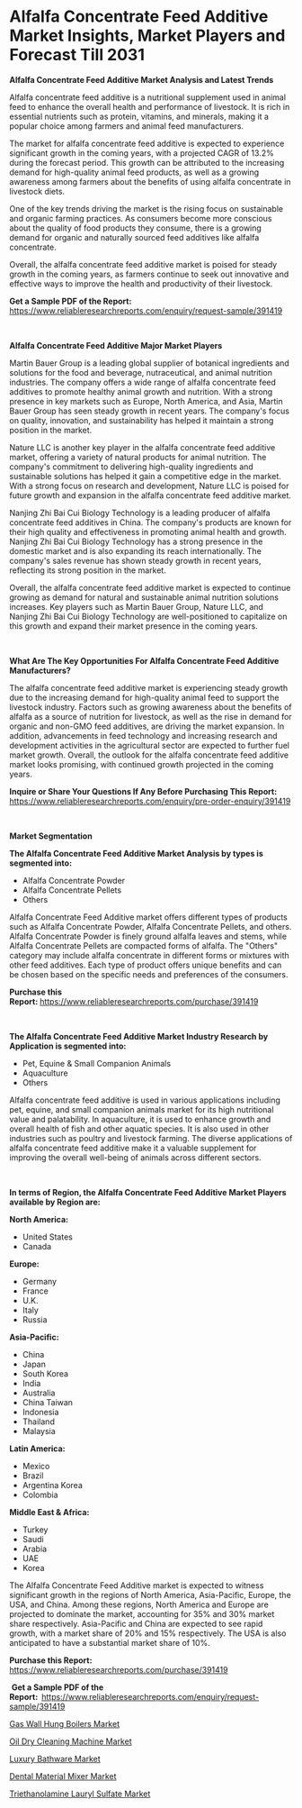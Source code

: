 <p><h1>Alfalfa Concentrate Feed Additive Market Insights, Market Players and Forecast Till 2031</h1></p><p><strong>Alfalfa Concentrate Feed Additive Market Analysis and Latest Trends</strong></p>
<p><p>Alfalfa concentrate feed additive is a nutritional supplement used in animal feed to enhance the overall health and performance of livestock. It is rich in essential nutrients such as protein, vitamins, and minerals, making it a popular choice among farmers and animal feed manufacturers.</p><p>The market for alfalfa concentrate feed additive is expected to experience significant growth in the coming years, with a projected CAGR of 13.2% during the forecast period. This growth can be attributed to the increasing demand for high-quality animal feed products, as well as a growing awareness among farmers about the benefits of using alfalfa concentrate in livestock diets.</p><p>One of the key trends driving the market is the rising focus on sustainable and organic farming practices. As consumers become more conscious about the quality of food products they consume, there is a growing demand for organic and naturally sourced feed additives like alfalfa concentrate.</p><p>Overall, the alfalfa concentrate feed additive market is poised for steady growth in the coming years, as farmers continue to seek out innovative and effective ways to improve the health and productivity of their livestock.</p></p>
<p><strong>Get a Sample PDF of the Report:&nbsp;</strong> <a href="https://www.reliableresearchreports.com/enquiry/request-sample/391419">https://www.reliableresearchreports.com/enquiry/request-sample/391419</a></p>
<p>&nbsp;</p>
<p><strong>Alfalfa Concentrate Feed Additive Major Market Players</strong></p>
<p><p>Martin Bauer Group is a leading global supplier of botanical ingredients and solutions for the food and beverage, nutraceutical, and animal nutrition industries. The company offers a wide range of alfalfa concentrate feed additives to promote healthy animal growth and nutrition. With a strong presence in key markets such as Europe, North America, and Asia, Martin Bauer Group has seen steady growth in recent years. The company's focus on quality, innovation, and sustainability has helped it maintain a strong position in the market.</p><p>Nature LLC is another key player in the alfalfa concentrate feed additive market, offering a variety of natural products for animal nutrition. The company's commitment to delivering high-quality ingredients and sustainable solutions has helped it gain a competitive edge in the market. With a strong focus on research and development, Nature LLC is poised for future growth and expansion in the alfalfa concentrate feed additive market.</p><p>Nanjing Zhi Bai Cui Biology Technology is a leading producer of alfalfa concentrate feed additives in China. The company's products are known for their high quality and effectiveness in promoting animal health and growth. Nanjing Zhi Bai Cui Biology Technology has a strong presence in the domestic market and is also expanding its reach internationally. The company's sales revenue has shown steady growth in recent years, reflecting its strong position in the market.</p><p>Overall, the alfalfa concentrate feed additive market is expected to continue growing as demand for natural and sustainable animal nutrition solutions increases. Key players such as Martin Bauer Group, Nature LLC, and Nanjing Zhi Bai Cui Biology Technology are well-positioned to capitalize on this growth and expand their market presence in the coming years.</p></p>
<p>&nbsp;</p>
<p><strong>What Are The Key Opportunities For Alfalfa Concentrate Feed Additive Manufacturers?</strong></p>
<p><p>The alfalfa concentrate feed additive market is experiencing steady growth due to the increasing demand for high-quality animal feed to support the livestock industry. Factors such as growing awareness about the benefits of alfalfa as a source of nutrition for livestock, as well as the rise in demand for organic and non-GMO feed additives, are driving the market expansion. In addition, advancements in feed technology and increasing research and development activities in the agricultural sector are expected to further fuel market growth. Overall, the outlook for the alfalfa concentrate feed additive market looks promising, with continued growth projected in the coming years.</p></p>
<p><strong>Inquire or Share Your Questions If Any Before Purchasing This Report:</strong> <a href="https://www.reliableresearchreports.com/enquiry/pre-order-enquiry/391419">https://www.reliableresearchreports.com/enquiry/pre-order-enquiry/391419</a></p>
<p>&nbsp;</p>
<p><strong>Market Segmentation</strong></p>
<p><strong>The Alfalfa Concentrate Feed Additive Market Analysis by types is segmented into:</strong></p>
<p><ul><li>Alfalfa Concentrate Powder</li><li>Alfalfa Concentrate Pellets</li><li>Others</li></ul></p>
<p><p>Alfalfa Concentrate Feed Additive market offers different types of products such as Alfalfa Concentrate Powder, Alfalfa Concentrate Pellets, and others. Alfalfa Concentrate Powder is finely ground alfalfa leaves and stems, while Alfalfa Concentrate Pellets are compacted forms of alfalfa. The "Others" category may include alfalfa concentrate in different forms or mixtures with other feed additives. Each type of product offers unique benefits and can be chosen based on the specific needs and preferences of the consumers.</p></p>
<p><strong>Purchase this Report:&nbsp;</strong><a href="https://www.reliableresearchreports.com/purchase/391419">https://www.reliableresearchreports.com/purchase/391419</a></p>
<p>&nbsp;</p>
<p><strong>The Alfalfa Concentrate Feed Additive Market Industry Research by Application is segmented into:</strong></p>
<p><ul><li>Pet, Equine & Small Companion Animals</li><li>Aquaculture</li><li>Others</li></ul></p>
<p><p>Alfalfa concentrate feed additive is used in various applications including pet, equine, and small companion animals market for its high nutritional value and palatability. In aquaculture, it is used to enhance growth and overall health of fish and other aquatic species. It is also used in other industries such as poultry and livestock farming. The diverse applications of alfalfa concentrate feed additive make it a valuable supplement for improving the overall well-being of animals across different sectors.</p></p>
<p>&nbsp;</p>
<p><strong>In terms of Region, the Alfalfa Concentrate Feed Additive Market Players available by Region are:</strong></p>
<p>
    <p> <strong> North America: </strong>
        <ul>
            <li>United States</li>
            <li>Canada</li>
        </ul>
        </p> 
    <p> <strong> Europe: </strong>
        <ul>
            <li>Germany</li>
            <li>France</li>
            <li>U.K.</li>
            <li>Italy</li>
            <li>Russia</li>
        </ul>
        </p> 
    <p> <strong> Asia-Pacific: </strong>
        <ul>
            <li>China</li>
            <li>Japan</li>
            <li>South Korea</li>
            <li>India</li>
            <li>Australia</li>
            <li>China Taiwan</li>
            <li>Indonesia</li>
            <li>Thailand</li>
            <li>Malaysia</li>
        </ul>
        </p> 
    <p> <strong> Latin America: </strong>
        <ul>
            <li>Mexico</li>
            <li>Brazil</li>
            <li>Argentina Korea</li>
            <li>Colombia</li>
        </ul>
        </p> 
    <p> <strong> Middle East & Africa: </strong>
        <ul>
            <li>Turkey</li>
            <li>Saudi</li>
            <li>Arabia</li>
            <li>UAE</li>
            <li>Korea</li>
        </ul>
    </p>
    </p>
<p><p>The Alfalfa Concentrate Feed Additive market is expected to witness significant growth in the regions of North America, Asia-Pacific, Europe, the USA, and China. Among these regions, North America and Europe are projected to dominate the market, accounting for 35% and 30% market share respectively. Asia-Pacific and China are expected to see rapid growth, with a market share of 20% and 15% respectively. The USA is also anticipated to have a substantial market share of 10%.</p></p>
<p><strong>Purchase this Report: </strong><a href="https://www.reliableresearchreports.com/purchase/391419">https://www.reliableresearchreports.com/purchase/391419</a></p>
<p>&nbsp;<strong>Get a Sample PDF of the Report:&nbsp;&nbsp;</strong><a href="https://www.reliableresearchreports.com/enquiry/request-sample/391419">https://www.reliableresearchreports.com/enquiry/request-sample/391419</a></p>
<p><strong></strong></p>
<p><p><a href="https://view.publitas.com/reportprime-1/gas-wall-hung-boilers-market-provides-a-comprehensive-analysis-including-a-macro-overview-of-the-market-as-well-as-micro-details-such-as-market-size-and-competitive-landscape/">Gas Wall Hung Boilers Market</a></p><p><a href="https://glittery-fuchsia-86a.notion.site/Oil-Dry-Cleaning-Machine-Market-Size-Furnishes-Valuable-Information-Encompassing-Market-Share-Marke-eba71133cbf3476eb496187d9a61e09e">Oil Dry Cleaning Machine Market</a></p><p><a href="https://view.publitas.com/reportprime-1/luxury-bathware-market-analysis-and-market-size-global-industry-overview-market-segmentation-and-forecast-2024-to-2031/">Luxury Bathware Market</a></p><p><a href="https://acidic-farm-354.notion.site/Dental-Material-Mixer-Market-Size-Focuses-on-Market-Dynamics-In-Depth-Analysis-and-Future-Projectio-07573b4dceeb4f05a7bbe3018ab1716e">Dental Material Mixer Market</a></p><p><a href="https://github.com/edytherolanlouisejk1miz0wig/Market-Research-Report-List-1/blob/main/triethanolamine-lauryl-sulfate-market.md">Triethanolamine Lauryl Sulfate Market</a></p></p>
